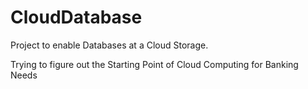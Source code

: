 # CloudDatabase
Project to enable Databases at a Cloud Storage.

Trying to figure out the Starting Point of Cloud Computing for Banking Needs
